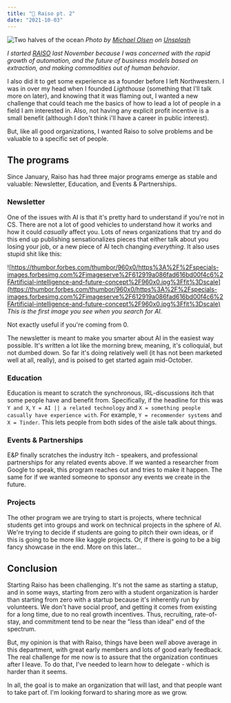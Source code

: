 ```yaml
---
title: "🤖 Raiso pt. 2"
date: "2021-10-03"
---
```


![Two halves of the ocean](https://images.unsplash.com/photo-1507880572231-f85401ce76e6?ixid=MnwxMjA3fDB8MHxwaG90by1wYWdlfHx8fGVufDB8fHx8&ixlib=rb-1.2.1&auto=format&fit=crop&w=2458&q=80)
_Photo by [Michael Olsen](https://unsplash.com/@mganeolsen) on [Unsplash](https://unsplash.com/s/photos/yin-yang?utm_source=unsplash&utm_medium=referral&utm_content=creditCopyText)_

_I started [RAISO](https://raiso.org) last November because I was concerned with the rapid growth of automation, and the future of business models based on extraction, and making commodities out of human behavior_.

I also did it to get some experience as a founder before I left Northwestern. I was in over my head when I founded _Lighthouse_ (something that I'll talk more on later), and knowing that it was flaming out, I wanted a new challenge that could teach me the basics of how to lead a lot of people in a field I am interested in. Also, not having any explicit profit incentive is a small benefit (although I don't think i'll have a career in public interest).

But, like all good organizations, I wanted Raiso to solve problems and be valuable to a specific set of people.

## The programs

Since January, Raiso has had three major programs emerge as stable and valuable: Newsletter, Education, and Events & Partnerships.

### Newsletter

One of the issues with AI is that it's pretty hard to understand if you're not in CS. There are not a lot of good vehicles to understand how it works and how it could _casually_ affect you. Lots of news organizations that try and do this end up publishing sensationalizes pieces that either talk about you losing your job, or a new piece of AI tech changing _everything_. It also uses stupid shit like this:

![https://thumbor.forbes.com/thumbor/960x0/https%3A%2F%2Fspecials-images.forbesimg.com%2Fimageserve%2F612919a086fad616bd00f4c6%2FArtificial-intelligence-and-future-concept%2F960x0.jpg%3Ffit%3Dscale](https://thumbor.forbes.com/thumbor/960x0/https%3A%2F%2Fspecials-images.forbesimg.com%2Fimageserve%2F612919a086fad616bd00f4c6%2FArtificial-intelligence-and-future-concept%2F960x0.jpg%3Ffit%3Dscale)
_This is the first image you see when you search for AI._

Not exactly useful if you're coming from 0.

The newsletter is meant to make you smarter about AI in the easiest way possible. It's written a lot like the morning brew, meaning, it's colloquial, but not dumbed down. So far it's doing relatively well (it has not been marketed well at all, really), and is poised to get started again mid-October.

### Education

Education is meant to scratch the synchronous, IRL-discussions itch that some people have and benefit from. Specifically, if the headline for this was `Y and X`, `Y = AI || a related technology` and `X = something people casually have experience with`. For example, `Y = recommender systems` and `X = Tinder`. This lets people from both sides of the aisle talk about things.

### Events & Partnerships

E&P finally scratches the industry itch - speakers, and professional partnerships for any related events above. If we wanted a researcher from Google to speak, this program reaches out and tries to make it happen. The same for if we wanted someone to sponsor any events we create in the future.

### Projects

The other program we are trying to start is projects, where technical students get into groups and work on technical projects in the sphere of AI. We're trying to decide if students are going to pitch their own ideas, or if this is going to be more like kaggle projects. Or, if there is going to be a big fancy showcase in the end. More on this later...

## Conclusion

Starting Raiso has been challenging. It's not the same as starting a statup, and in some ways, starting from zero with a student organization is harder than starting from zero with a startup because it's inherently run by volunteers. We don't have social proof, and getting it comes from existing for a long time, due to no real growth incentives. Thus, recruiting, rate-of-stay, and commitment tend to be near the "less than ideal" end of the spectrum. 

But, my opinion is that with Raiso, things have been _well_ above average in this department, with great early members and lots of good early feedback. The real challenge for me now is to assure that the organization continues after I leave. To do that, I've needed to learn how to delegate - which is harder than it seems. 

In all, the goal is to make an organization that will last, and that people want to take part of. I'm looking forward to sharing more as we grow.